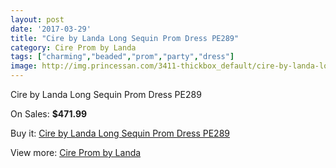 ```yaml
---
layout: post
date: '2017-03-29'
title: "Cire by Landa Long Sequin Prom Dress PE289"
category: Cire Prom by Landa
tags: ["charming","beaded","prom","party","dress"]
image: http://img.princessan.com/3411-thickbox_default/cire-by-landa-long-sequin-prom-dress-pe289.jpg
---
```

Cire by Landa Long Sequin Prom Dress PE289

On Sales: **$471.99**
<a href="https://www.princessan.com/en/cire-prom-by-landa/1587-cire-by-landa-long-sequin-prom-dress-pe289.html"><amp-img layout="responsive" width="600" height="600" src="//img.princessan.com/3411-thickbox_default/cire-by-landa-long-sequin-prom-dress-pe289.jpg" alt="Cire by Landa Long Sequin Prom Dress PE289 0" /></a>
<a href="https://www.princessan.com/en/cire-prom-by-landa/1587-cire-by-landa-long-sequin-prom-dress-pe289.html"><amp-img layout="responsive" width="600" height="600" src="//img.princessan.com/3414-thickbox_default/cire-by-landa-long-sequin-prom-dress-pe289.jpg" alt="Cire by Landa Long Sequin Prom Dress PE289 1" /></a>
<a href="https://www.princessan.com/en/cire-prom-by-landa/1587-cire-by-landa-long-sequin-prom-dress-pe289.html"><amp-img layout="responsive" width="600" height="600" src="//img.princessan.com/3413-thickbox_default/cire-by-landa-long-sequin-prom-dress-pe289.jpg" alt="Cire by Landa Long Sequin Prom Dress PE289 2" /></a>
<a href="https://www.princessan.com/en/cire-prom-by-landa/1587-cire-by-landa-long-sequin-prom-dress-pe289.html"><amp-img layout="responsive" width="600" height="600" src="//img.princessan.com/3412-thickbox_default/cire-by-landa-long-sequin-prom-dress-pe289.jpg" alt="Cire by Landa Long Sequin Prom Dress PE289 3" /></a>

Buy it: [Cire by Landa Long Sequin Prom Dress PE289](https://www.princessan.com/en/cire-prom-by-landa/1587-cire-by-landa-long-sequin-prom-dress-pe289.html "Cire by Landa Long Sequin Prom Dress PE289")

View more: [Cire Prom by Landa](https://www.princessan.com/en/15-cire-prom-by-landa "Cire Prom by Landa")